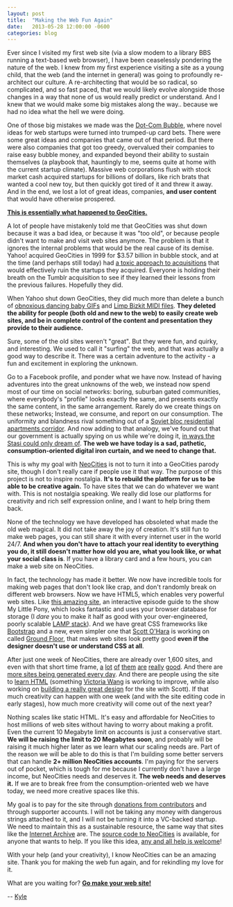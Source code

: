 ```yaml
---
layout: post
title:  "Making the Web Fun Again"
date:   2013-05-28 12:00:00 -0600
categories: blog
---
```

Ever since I visited my first web site (via a slow modem to a library BBS running a text-based web browser), I have been ceaselessly pondering the nature of the web. I knew from my first experience visiting a site as a young child, that the web (and the internet in general) was going to profoundly re-architect our culture. A re-architecting that would be so radical, so complicated, and so fast paced, that we would likely evolve alongside those changes in a way that none of us would really predict or understand. And I knew that we would make some big mistakes along the way.. because we had no idea what the hell we were doing.

One of those big mistakes we made was the [Dot-Com Bubble](http://en.wikipedia.org/wiki/Dot-com_bubble), where novel ideas for web startups were turned into trumped-up card bets. There were some great ideas and companies that came out of that period. But there were also companies that got too greedy, overvalued their companies to raise easy bubble money, and expanded beyond their ability to sustain themselves (a playbook that, hauntingly to me, seems quite at home with the current startup climate). Massive web corporations flush with stock market cash acquired startups for billions of dollars, like rich brats that wanted a cool new toy, but then quickly got tired of it and threw it away. And in the end, we lost a lot of great ideas, companies, **and user content** that would have otherwise prospered.

**[This is essentially what happened to GeoCities.](http://www.business-standard.com/article/technology/yahoo-writes-geocities-obituary-109042500035_1.html)**

A lot of people have mistakenly told me that GeoCities was shut down because it was a bad idea, or because it was "too old", or because people didn't want to make and visit web sites anymore. The problem is that it ignores the internal problems that would be the real cause of its demise. Yahoo! acquired GeoCities in 1999 for $3.57 billion in bubble stock, and at the time (and perhaps still today) had [a toxic approach to acquisitions](http://waxy.org/2013/04/the_death_of_upcomingorg) that would effectively ruin the startups they acquired. Everyone is holding their breath on the Tumblr acquisition to see if they learned their lessons from the previous failures. Hopefully they did.

When Yahoo shut down GeoCities, they did much more than delete a bunch of [obnoxious dancing baby GIFs](http://en.wikipedia.org/wiki/Dancing_baby) and [Limp Bizkit MIDI files](http://www.midiworld.com/files/1067). **They deleted the ability for people (both old and new to the web) to easily create web sites, and be in complete control of the content and presentation they provide to their audience.**

Sure, some of the old sites weren't "great". But they were fun, and quirky, and interesting. We used to call it "surfing" the web, and that was actually a good way to describe it. There was a certain adventure to the activity - a fun and excitement in exploring the unknown.

Go to a Facebook profile, and ponder what we have now. Instead of having adventures into the great unknowns of the web, we instead now spend most of our time on social networks: boring, suburban gated communities, where everybody's "profile" looks exactly the same, and presents exactly the same content, in the same arrangement. Rarely do we create things on these networks; Instead, we consume, and report on our consumption. The uniformity and blandness rival something out of a [Soviet bloc residential apartments corridor](http://en.wikipedia.org/wiki/Panel%C3%A1k). And now adding to that analogy, we've found out that our government is actually spying on us while we're doing it, [in ways the Stasi could only dream of](http://www.mcclatchydc.com/2013/06/26/195045/memories-of-stasi-color-germans.html). **The web we have today is a sad, pathetic, consumption-oriented digital iron curtain, and we need to change that.**

This is why my goal with [NeoCities](http://neocities.org) is not to turn it into a GeoCities parody site, though I don't really care if people use it that way. The purpose of this project is not to inspire nostalgia. **It's to rebuild the platform for us to be able to be creative again.** To have sites that we can do whatever we want with. This is not nostalgia speaking. We really did lose our platforms for creativity and rich self expression online, and I want to help bring them back.

None of the technology we have developed has obsoleted what made the old web magical. It did not take away the joy of creation. It's still fun to make web pages, you can still share it with every internet user in the world 24/7\. **And when you don't have to attach your real identity to everything you do, it still doesn't matter how old you are, what you look like, or what your social class is**. If you have a library card and a few hours, you can make a web site on NeoCities.

In fact, the technology has made it better. We now have incredible tools for making web pages that don't look like crap, and don't randomly break on different web browsers. Now we have HTML5, which enables very powerful web sites. Like [this amazing site](http://mlpfim.neocities.org), an interactive episode guide to the show My Little Pony, which looks fantastic and uses your browser database for storage (I _dare_ you to make it half as good with your over-engineered, poorly scalable [LAMP stack](http://en.wikipedia.org/wiki/LAMP_(software_bundle))). And we have great CSS frameworks like [Bootstrap](http://twitter.github.io/bootstrap) and a new, even simpler one that [Scott O'Hara](https://twitter.com/scottohara) is working on called [Ground Floor](http://groundfloor.neocities.org), that makes web sites look pretty good **even if the designer doesn't use or understand CSS at all**.

After just one week of NeoCities, there are already over 1,600 sites, and even with that short time frame, [a](http://dragonquest.neocities.org) [lot](http://ninjabit.neocities.org) [of](http://scientology.neocities.org) [them](http://eksith.neocities.org) [are](http://dyingtime.neocities.org) [really](http://mlpfim.neocities.org) [good](http://simonsroom.neocities.org). And there are [more sites being generated every day](http://neocities.org/browse). And there are people using the site to [learn HTML](http://eleanor.neocities.org) (something [Victoria Wang](https://twitter.com/violasong) is working to improve, while also working on [building a really great design](https://github.com/kyledrake/neocities-web/commit/4eaa8f7ace84f9062302666fd7997a2154b77a7e) for the site with Scott). If that much creativity can happen with one week (and with the site editing code in early stages), how much more creativity will come out of the next year?

Nothing scales like static HTML. It's easy and affordable for NeoCities to host millions of web sites without having to worry about making a profit. Even the current 10 Megabyte limit on accounts is just a conservative start. **We will be raising the limit to 20 Megabytes soon**, and probably will be raising it much higher later as we learn what our scaling needs are. Part of the reason we will be able to do this is that I'm building some better servers that can handle **2+ million NeoCities accounts**. I'm paying for the servers out of pocket, which is tough for me because I currently don't have a large income, but NeoCities needs and deserves it. **The web needs and deserves it.** If we are to break free from the consumption-oriented web we have today, we need more creative spaces like this.

My goal is to pay for the site through [donations from contributors](http://neocities.org/about) and through supporter accounts. I will not be taking any money with dangerous strings attached to it, and I will not be turning it into a VC-backed startup. We need to maintain this as a sustainable resource, the same way that sites like the [Internet Archive](http://www.archive.org) are. The [source code to NeoCities](https://github.com/kyledrake/neocities-web) is available, for anyone that wants to help. If you like this idea, [any and all help is welcome](http://neocities.org/about)!

With your help (and your creativity), I know NeoCities can be an amazing site. Thank you for making the web fun again, and for rekindling my love for it.

What are you waiting for? **[Go make your web site!](http://neocities.org/new)**

-- [Kyle](https://kyledrake.net)
